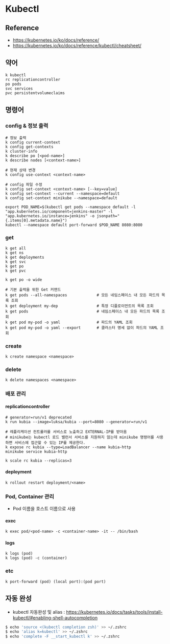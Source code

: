 # Kubectl

## Reference

* <https://kubernetes.io/ko/docs/reference/>
* <https://kubernetes.io/ko/docs/reference/kubectl/cheatsheet/>

## 약어

```
k kubectl
rc replicationcontroller
po pods
svc services
pvc persistentvolumeclaims
```

## 명령어

### config & 정보 출력

```
# 정보 출력
k config current-context
k config get-contexts
k cluster-info
k describe po [<pod-name>]
k describe nodes [<context-name>]

# 현재 상태 변경
k config use-context <context-name>

# config 파일 수정
k config set-context <context-name> [--key=value]
k config set-context --current --namespace=default
k config set-context minikube --namespace=default
```

```
export POD_NAME=$(kubectl get pods --namespace default -l "app.kubernetes.io/component=jenkins-master" -l "app.kubernetes.io/instance=jenkins" -o jsonpath="{.items[0].metadata.name}")
kubectl --namespace default port-forward $POD_NAME 8080:8080
```

### get

```
k get all
k get ns
k get deployments
k get svc
k get po
k get pvc

k get po -o wide

# 기본 출력을 위한 Get 커맨드
k get pods --all-namespaces             # 모든 네임스페이스 내 모든 파드의 목록 조회
k get deployment my-dep                 # 특정 디플로이먼트의 목록 조회
k get pods                              # 네임스페이스 내 모든 파드의 목록 조회
k get pod my-pod -o yaml                # 파드의 YAML 조회
k get pod my-pod -o yaml --export       # 클러스터 명세 없이 파드의 YAML 조회
```

### create
```
k create namespace <namespace>
```

### delete

```
k delete namespaces <namespace>
```


### 배포 관리

#### replicationcontroller

```
# generator=run/v1 deprecated
k run kubia --image=luksa/kubia --port=8080 --generator=run/v1

# 레플리케이션 컨트롤러를 서비스로 노출하고 EXTERNAL-IP를 받아옴
# minikube는 kubectl 로드 밸런서 서비스를 지원하지 않는데 minikube 명령어를 사용하면 서비스에 접근할 수 있는 IP를 제공한다.
k expose rc kubia --type=LoadBalancer --name kubia-http
minikube service kubia-http

k scale rc kubia --replicas=3
```

#### deployment

```
k rollout restart deployment/<name>
```

### Pod, Container 관리

* Pod 이름을 호스트 이름으로 사용

#### exec

```
k exec pod/<pod-name> -c <container-name> -it -- /bin/bash
```

#### logs

```
k logs (pod)
k logs (pod) -c (container)
```

### etc

```
k port-forward (pod) (local port):(pod port)
```

## 자동 완성

* kubectl 자동완성 및 alias : <https://kubernetes.io/docs/tasks/tools/install-kubectl/#enabling-shell-autocompletion>

```bash
$ echo 'source <(kubectl completion zsh)' >> ~/.zshrc
$ echo 'alias k=kubectl' >> ~/.zshrc
$ echo 'complete -F __start_kubectl k' >> ~/.zshrc
```
